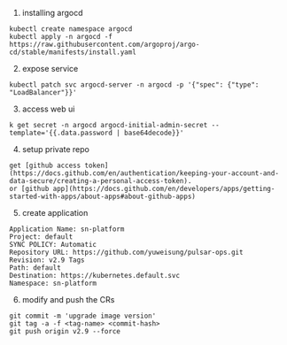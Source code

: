 1. installing argocd
```
kubectl create namespace argocd
kubectl apply -n argocd -f https://raw.githubusercontent.com/argoproj/argo-cd/stable/manifests/install.yaml
```
2. expose service
```
kubectl patch svc argocd-server -n argocd -p '{"spec": {"type": "LoadBalancer"}}'
```
3. access web ui
```
k get secret -n argocd argocd-initial-admin-secret --template='{{.data.password | base64decode}}'
```
4. setup private repo
```
get [github access token](https://docs.github.com/en/authentication/keeping-your-account-and-data-secure/creating-a-personal-access-token).
or [github app](https://docs.github.com/en/developers/apps/getting-started-with-apps/about-apps#about-github-apps)
```
5. create application
```
Application Name: sn-platform
Project: default
SYNC POLICY: Automatic
Repository URL: https://github.com/yuweisung/pulsar-ops.git
Revision: v2.9 Tags
Path: default
Destination: https://kubernetes.default.svc
Namespace: sn-platform
```
6. modify and push the CRs
```
git commit -m 'upgrade image version'
git tag -a -f <tag-name> <commit-hash>
git push origin v2.9 --force
```
